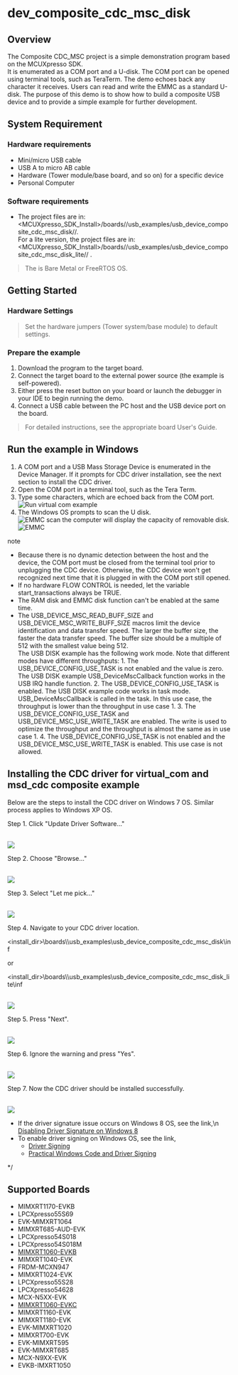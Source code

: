 # dev_composite_cdc_msc_disk




## Overview

The Composite CDC_MSC project is a simple demonstration program based on the MCUXpresso SDK.  
It is enumerated as a COM port and a U-disk. The COM  port can be opened using terminal tools, such as TeraTerm. 
The demo echoes back any character it receives. Users can read and write the EMMC as a standard U-disk.
The purpose of this demo is to show how to build a composite USB device and to provide a simple example for further development.

## System Requirement

### Hardware requirements

- Mini/micro USB cable
- USB A to micro AB cable
- Hardware (Tower module/base board, and so on) for a specific device
- Personal Computer


### Software requirements

- The project files are in: 
<br> <MCUXpresso_SDK_Install>/boards/<board>/usb_examples/usb_device_composite_cdc_msc_disk/<rtos>/<toolchain>.
<br> For a lite version, the project files are in: 
<br> <MCUXpresso_SDK_Install>/boards/<board>/usb_examples/usb_device_composite_cdc_msc_disk_lite/<rtos>/
<toolchain>.
> The <rtos> is Bare Metal or FreeRTOS OS.


## Getting Started

### Hardware Settings

> Set the hardware jumpers (Tower system/base module) to default settings.


### Prepare the example 

1.  Download the program to the target board.
2.  Connect the target board to the external power source (the example is self-powered).
3.  Either press the reset button on your board or launch the debugger in your IDE to begin running
    the demo.
4.  Connect a USB cable between the PC host and the USB device port on the board.

> For detailed instructions, see the appropriate board User's Guide.

## Run the example in Windows

1.  A COM port and a USB Mass Storage Device is enumerated in the Device Manager. 
If it prompts for CDC driver installation, see the next section to install the CDC driver.
2.  Open the COM port in a terminal tool, such as the Tera Term.
3.  Type some characters, which are echoed back from the COM port.
<br>![Run virtual com example](run_vcom.jpg "Run virtual com example")
4.  The Windows OS prompts to scan the U disk.
<br>![EMMC scan](sdcard_scan.jpg "EMMC scan")
the computer will display the capacity of removable disk.
<br>![EMMC](sd_card.jpg "EMMC")

note<br>
-  Because there is no dynamic detection between the host and the device, the COM port must be closed from the terminal tool prior to unplugging the CDC device. 
Otherwise, the CDC device won't get recognized next time that it is plugged in with the COM port still opened.
-  If no hardware FLOW CONTROL is needed, let the variable start_transactions always be TRUE.
-  The RAM disk and EMMC disk function can't be enabled at the same time.
-  The USB_DEVICE_MSC_READ_BUFF_SIZE and USB_DEVICE_MSC_WRITE_BUFF_SIZE macros limit the device identification and data transfer speed. 
   The larger the buffer size, the faster the data transfer speed.
   The buffer size should be a multiple of 512 with the smallest value being 512.<br/>
   The USB DISK example has the following work mode. Note that different modes have different throughputs:
        1. The USB_DEVICE_CONFIG_USE_TASK is not enabled and the value is zero. 
<br> The USB DISK example USB_DeviceMscCallback function  works in the USB IRQ handle function.
        2. The USB_DEVICE_CONFIG_USE_TASK is enabled. The USB DISK example code works in task mode.
<br> USB_DeviceMscCallback is called in the task. In this use case,
          the throughput is lower than the throughput in use case 1.
        3. The USB_DEVICE_CONFIG_USE_TASK and USB_DEVICE_MSC_USE_WRITE_TASK are enabled. The write is used to optimize the throughput and the throughput is almost 
           the same as in use case 1.
        4. The USB_DEVICE_CONFIG_USE_TASK is not enabled and the USB_DEVICE_MSC_USE_WRITE_TASK is enabled. This use case is not allowed.


## Installing the CDC driver for virtual_com and msd_cdc composite example
Below are the steps to install the CDC driver on Windows 7 OS. Similar process applies to Windows XP OS.

Step 1. Click "Update Driver Software..."

<br>![](cdc_driver_install_00.jpg "")


Step 2. Choose "Browse..."

<br>![](cdc_driver_install_01.jpg "")


Step 3. Select "Let me pick..."

<br>![](cdc_driver_install_02.jpg "")


Step 4. Navigate to your CDC driver location.

<install_dir>\\boards\\<board>\\usb_examples\\usb_device_composite_cdc_msc_disk\\inf

or

<install_dir>\\boards\\<board>\\usb_examples\\usb_device_composite_cdc_msc_disk_lite\\inf


<br>![](cdc_driver_install_03.jpg "")


Step 5. Press "Next".

<br>![](cdc_driver_install_04.jpg "")


Step 6. Ignore the warning and press "Yes".

<br>![](cdc_driver_install_05.jpg "")


Step 7. Now the CDC driver should be installed successfully.

<br>![](cdc_driver_install_06.jpg "")


- If the driver signature issue occurs on Windows 8 OS, see the link,\n
[Disabling Driver Signature on Windows 8](https://learn.sparkfun.com/tutorials/disabling-driver-signature-on-windows-8/disabling-signed-driver-enforcement-on-windows-8)
- To enable driver signing on Windows OS, see the link,
  + <a href="msdn.microsoft.com/en-us/library/windows/hardware/ff544865(v=vs.85.aspx)">Driver Signing</a>
  + [Practical Windows Code and Driver Signing](http://www.davidegrayson.com/signing/#howto)

*/



## Supported Boards
- MIMXRT1170-EVKB
- LPCXpresso55S69
- EVK-MIMXRT1064
- MIMXRT685-AUD-EVK
- LPCXpresso54S018
- LPCXpresso54S018M
- [MIMXRT1060-EVKB](../../_boards/evkbmimxrt1060/usb_examples/usb_device_composite_cdc_msc_disk/example_board_readme.md)
- MIMXRT1040-EVK
- FRDM-MCXN947
- MIMXRT1024-EVK
- LPCXpresso55S28
- LPCXpresso54628
- MCX-N5XX-EVK
- [MIMXRT1060-EVKC](../../_boards/evkcmimxrt1060/usb_examples/usb_device_composite_cdc_msc_disk/example_board_readme.md)
- MIMXRT1160-EVK
- MIMXRT1180-EVK
- EVK-MIMXRT1020
- MIMXRT700-EVK
- EVK-MIMXRT595
- EVK-MIMXRT685
- MCX-N9XX-EVK
- EVKB-IMXRT1050
